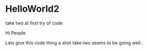 # HelloWorld2
take two at first try of code

Hi People

Lets give this code thing a shot
take two seems to be going well.. 
